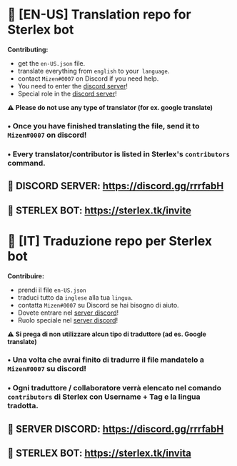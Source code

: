 # 📌 [EN-US] Translation repo for Sterlex bot

**Contributing:**
* get the `en-US.json` file.
* translate everything from `english` to your` language`.
* contact `Mizen#0007` on Discord if you need help.
* You need to enter the [discord server](https://discord.gg/rrrfabH)!
* Special role in the [discord server](https://discord.gg/rrrfabH)!

⚠️ **Please do not use any type of translator (for ex. google translate)**

### • Once you have finished translating the file, send it to `Mizen#0007` on discord!

### • Every translator/contributor is listed in Sterlex's `contributors` command.

## 🔗 DISCORD SERVER: https://discord.gg/rrrfabH
## 🤖 STERLEX BOT: https://sterlex.tk/invite

# 📌 [IT] Traduzione repo per Sterlex bot

**Contribuire:**
* prendi il file `en-US.json`
* traduci tutto da `inglese` alla tua `lingua`.
* contatta `Mizen#0007` su Discord se hai bisogno di aiuto.
* Dovete entrare nel [server discord](https://discord.gg/rrrfabH)!
* Ruolo speciale nel [server discord](https://discord.gg/rrrfabH)!

⚠️ **Si prega di non utilizzare alcun tipo di traduttore (ad es. Google translate)**

### • Una volta che avrai finito di tradurre il file mandatelo a `Mizen#0007` su discord!

### • Ogni traduttore / collaboratore verrà elencato nel comando `contributors` di Sterlex con Username + Tag e la lingua tradotta.

## 🔗 SERVER DISCORD: https://discord.gg/rrrfabH
## 🤖 STERLEX BOT: https://sterlex.tk/invita
